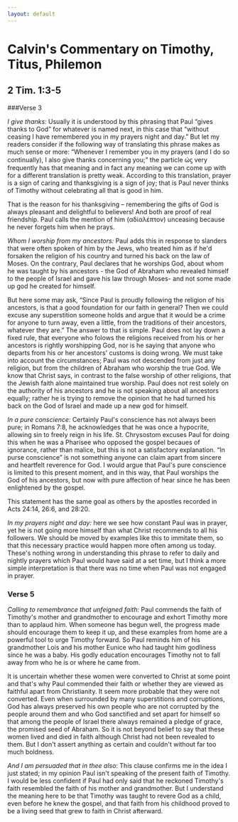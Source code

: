```yaml
---
layout: default
---
```


# Calvin's Commentary on Timothy, Titus, Philemon
## 2 Tim. 1:3-5

###Verse 3

*I give thanks:* Usually it is understood by this phrasing that Paul “gives thanks to God” for whatever is named next, in this case that “without ceasing I have remembered you in my prayers night and day.” But let my readers consider if the following way of translating this phrase makes as much sense or more: “Whenever I remember you in my prayers (and I do so continually), I also give thanks concerning you;” the particle ώϛ very frequently has that meaning and in fact any meaning we can come up with for a different translation is pretty weak.  According to this translation, prayer is a sign of caring and thanksgiving is a sign of joy; that is Paul never thinks of Timothy without celebrating all that is good in him.

That is the reason for his thanksgiving – remembering the gifts of God is always pleasant and delightful to believers! And both are proof of real friendship.  Paul calls the mention of him (αδίαλέπτον) unceasing because he never forgets him when he prays.  

*Whom I worship from my ancestors:* Paul adds this in response to slanders that were often spoken of him by the Jews, who treated him as if he'd forsaken the religion of his country and turned his back on the law of Moses.  On the contrary, Paul declares that he worships God, about whom he was taught by his ancestors - the God of Abraham who revealed himself to the people of Israel and gave his law through Moses- and not some made up god he created for himself.  

But here some may ask, “Since Paul is proudly following the religion of his ancestors, is that a good foundation for our faith in general?  Then we could excuse any superstition someone holds and argue that it would be a crime for anyone to turn away, even a little, from the traditions of their ancestors, whatever they are.”  The answer to that is simple.  Paul does not lay down a fixed rule, that everyone who folows the religions received from his or her ancestors is rightly worshipping God, nor is he saying that anyone who departs from his or her ancestors' customs is doing wrong.  We must take into account the circumstances; Paul was not descended from just any religion, but from the children of Abraham who worship the true God.  We know that Christ says, in contrast to the false worship of other religions, that the Jewish faith alone maintained true worship.  Paul does not rest solely on the authority of his ancestors and he is not speaking about all ancestors equally; rather he is trying to remove the opinion that he had turned his back on the God of Israel and made up a new god for himself. 

*In a pure conscience:* Certainly Paul's conscience has not always been pure; in Romans 7:8, he acknowledges that he was once a hypocrite, allowing sin to freely reign in his life.  St. Chrysostom excuses Paul for doing this when he was a Pharisee who opposed the gospel becaues of ignorance, rather than malice, but this is not a satisfactory explanation.  “In purse conscience” is not something anyone can claim apart from sincere and heartfelt reverence for God.  I would argue that Paul's pure conscience is limited to this present moment, and in this way, that Paul worships the God of his ancestors, but now with pure affection of hear since he has been enlightened by the gospel.  

This statement has the same goal as others by the apostles recorded in Acts 24:14, 26:6, and 28:20.

*In my prayers night and day:* here we see how constant Paul was in prayer, yet he is not going more himself than what Christ recommends to all his followers.  We should be moved by examples like this to immitate them, so that this necessary practice would happen more often among us today.  These's nothing wrong in understanding this phrase to refer to daily and nightly prayers which Paul would have said at a set time, but I think a more simple interpretation is that there was no time when Paul was not engaged in prayer.  

### Verse 5

*Calling to remembrance that unfeigned faith:* Paul commends the faith of Timothy's mother and grandmother to encourage and exhort Timothy more than to applaud him.  When someone has begun well, the progress made should encourage them to keep it up, and these examples from home are a powerful tool to urge Timothy forward.  So Paul reminds him of his grandmother Lois and his mother Eunice who had taught him godliness since he was a baby.  His godly education encourages Timothy not to fall away from who he is or where he came from.  

It is uncertain whether these women were converted to Christ at some point and that's why Paul commended their faith or whether they are viewed as faithful apart from Christianity.  It seem more probable that they were not converted.  Even when surrounded by many superstitions and corruptions, God has always preserved his own people who are not corrupted by the people around them and who God sanctified and set apart for himself so that among the people of Israel there always remained a pledge of grace, the promised seed of Abraham.  So it is not beyond belief to say that these women lived and died in faith although Christ had not been revealed to them.  But I don't assert anything as certain and couldn't without far too much boldness.

*And I am persuaded that in thee also*: This clause confirms me in the idea I just stated; in my opinion Paul isn't speaking of the present faith of Timothy.  I would be less confident if Paul had only said that he reckoned Timothy's faith resembled the faith of his mother and grandmother.  But I understand the meaning here to be that Timothy was taught to revere God as a child, even before he knew the gospel, and that faith from his childhood proved to be a living seed that grew to faith in Christ afterward.  